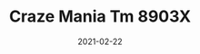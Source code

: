 ---
tags: 
  - "To Market"
  - "Loose Lay LVT"
  - "Acoustx"
title: "Craze Mania Tm 8903X"
designer: "To Market"
image_primary: "img/CRAZE%20COLLECTION%20MANIA%20TM8903.jpg"
href: "https://www.tomkt.com/front-row-ballet"
description: "Size%3A%2019.69%22%20X%2019.69%22%A0/%20Wear%20layer%3A%20.5mm%20%2820mil%29%20/%20Edge%3A%20Square%20/%20Thickness%3A%205.0mm%20%3D%A04.0mm%20Vinyl%20Top%20+%201.0mm%20AcoustX%20Sound%20Absorbing%20Backing%20/%20Sq.ft/Ctn%3A%2026.91%A0/%20Installation%3A%20Glue%20Down"
category: "loose-lay-lvt-acoustx"
subtitle: ""
manufacturer: "ToMarket"
slug: "/manufacturers/tomarket/loose-lay-lvt-acoustx/to-market-craze-mania-tm-8903-x"
date: "2021-02-22"
---